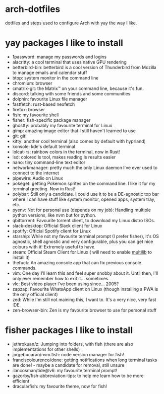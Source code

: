 # arch-dotfiles
dotfiles and steps used to configure Arch with yay the way I like.

# yay packages I like to install
- 1password: manage my passwords and logins
- alacritty: a cool terminal that uses native GPU rendering
- betterbird-bin: betterbird is a cool version of Thunderbird from Mozilla to manage emails and calendar stuff
- btop: system monitor in the command line
- chromium: browser
- cmatrix-git: the Matrix™ on your command line, because it's fun.
- discord: talking with some friends and some communities
- dolphin: favourite Linux file manager
- fastfetch: rust-based neofetch
- firefox: browser
- fish: my favourite shell
- fisher: fish-specific package manager
- ghostty: probably my favourite terminal for Linux
- gimp: amazing image editor that I still haven't learned to use
- git: git!
- kitty: another cool terminal (also comes by default with hyprland)
- konsole: kde's default terminal
- lolcat-rs: rainbow colors in the terminal, now in Rust!
- lsd: colored ls tool, makes reading ls results easier
- nano: tiny command-line text editor
- networkmanager: pretty much the only Linux daemon I've ever used to connect to the internet
- pipewire: Audio on Linux
- pokeget: getting Pokemon sprites on the command line. I like it for my terminal greeting. Now in Rust!
- polybar: Still only a candidate. I could use it to be a DE-agnostic top bar where I can have stuff like system monitor, opened apps, system tray, etc.
- pyenv: Not for personal use (depends on my job): Handling multiple python versions, like nvm but for python.
- qbittorrent: Favourite torrent client, to download my Linux distro ISOs.
- slack-desktop: Official Slack client for Linux
- spotify: Official Spotify client for Linux
- starship: While not my favourite terminal prompt (I prefer fisher), it's OS agnostic, shell agnostic and very configurable, plus you can get nice colours with it! Extremely useful to have. 
- steam: Official Steam Client for Linux ( will need to enable [multilib](https://wiki.archlinux.org/title/Official_repositories#multilib) to install it)
- thefuck: An amazing console app that can fix previous console commands.
- vim: One day I'll learn this and feel super snobby about it. Until then, I'll only ever remember how to exit it... sometimes.
- vlc: Best video player I've been using since... 2005?
- zapzap: Favourite WhatsApp client on Linux (though installing a PWA is the only official client)
- zed: While I'm still not maining this, I want to. It's a very nice, very fast IDE.
- zen-browser-bin: Zen is my favourite browser to use for personal stuff

# fisher packages I like to install
- jethrokuan/z: Jumping into folders, with fish (there are also implementations for other shells)
- jorgebucaran/nvm.fish: node version manager for fish!
- franciscolourenco/done: getting notifications when long terminal tasks are done! - maybe a candidate for removal, still unsure
- ilancosman/tide@v6: my favourite terminal prompt!
- gazorby/fish-abbreviation-tips: to help me learn how to be more efficient
- dracula/fish: my favourite theme, now for fish!
  
